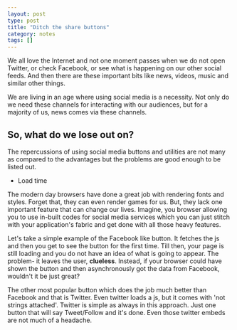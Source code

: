 ```yaml
---
layout: post
type: post
title: "Ditch the share buttons"
category: notes
tags: []
---
```

<p class="lead">We all love the Internet and not one moment passes when we do not open Twitter, or check Facebook, or see what is happening on our other social feeds. And then there are these important bits like news, videos, music and similar other things.</p>

We are living in an age where using social media is a necessity. Not only do we need these channels for interacting with our audiences, but for a majority of us, news comes via these channels.

## So, what do we lose out on?
The repercussions of using social media buttons and utilities are not many as compared to the advantages but the problems are good enough to be listed out.

* Load time

The modern day browsers have done a great job with rendering fonts and styles. Forget that, they can even render games for us. But, they lack one important feature that can change our lives. Imagine, you browser allowing you to use in-built codes for social media services which you can just stitch with your application's fabric and get done with all those heavy features.

Let's take a simple example of the Facebook like button. It fetches the js and then you get to see the button for the first time. Till then, your page is still loading and you do not have an idea of what is going to appear. The problem- it leaves the user, **clueless**. Instead, if your browser could have shown the button and then asynchronously got the data from Facebook, wouldn't it be just great?

The other most popular button which does the job much better than Facebook and that is Twitter. Even twitter loads a js, but it comes with 'not strings attached'. Twitter is simple as always in this approach. Just one button that will say Tweet/Follow and it's done. Even those twitter embeds are not much of a headache.